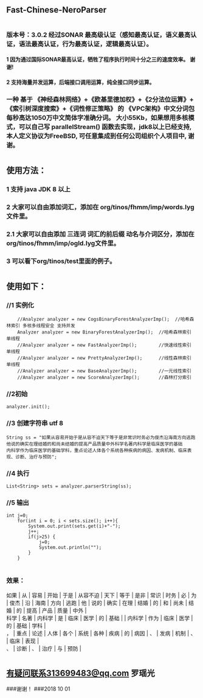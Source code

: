 ## Fast-Chinese-NeroParser
#
### 版本号：3.0.2 经过SONAR 最高级认证（感知最高认证，语义最高认证，语法最高认证，行为最高认证，逻辑最高认证）。
#### 1 因为通过国际SONAR最高认证，牺牲了程序执行时间十分之三的速度效率。 谢谢!
#### 2 支持海量并发运算，后端接口调用运算，纯全接口同步运算。

### 一种 基于 《神经森林网络》+《欧基里德加权》+《2分法位运算》+《索引树深度搜索》+《词性修正策略》 的 《VPC架构》中文分词包 每秒高达1050万中文简体字准确分词。 大小55Kb，如果想用多核模式，可以自己写 parallelStream() 函数去实现，jdk8以上已经支持, 本人定义协议为FreeBSD, 可任意集成到任何公司组织个人项目中, 谢谢。
#
## 使用方法：
### 1 支持 java JDK 8 以上
### 2 大家可以自由添加词汇，添加在 org/tinos/fhmm/imp/words.lyg文件里。
### 2.1 大家可以自由添加 三连词 词汇的前后缀 动名与介词区分，添加在 org/tinos/fhmm/imp/ogld.lyg文件里。
### 3 可以看下org/tinos/test里面的例子。
#
## 使用如下：
###   //1 实例化
   		//Analyzer analyzer = new CogsBinaryForestAnalyzerImp();  //哈希森林索引 多核多线程安全 支持并发
		Analyzer analyzer = new BinaryForestAnalyzerImp();  //哈希森林索引 单线程
		//Analyzer analyzer = new FastAnalyzerImp();        //快速线性索引 单线程
		//Analyzer analyzer = new PrettyAnalyzerImp();      //线性森林索引 单线程
		//Analyzer analyzer = new BaseAnalyzerImp();        //一元线性索引
		//Analyzer analyzer = new ScoreAnalyzerImp();       //森林打分索引
###   //2初始
    analyzer.init();
###   //3 创建字符串 utf 8
	String ss = "如果从容易开始于是从容不迫天下等于是非常识时务必为俊杰沿海南方向逃跑他说的确实在理结婚的和尚未结婚的提高产品质量中外科学名著内科学是临床医学的基础    内科学作为临床医学的基础学科，重点论述人体各个系统各种疾病的病因、发病机制、临床表现、诊断、治疗与预防";
###   //4 执行
    List<String> sets = analyzer.parserString(ss); 
###   //5 输出
    int j=0;
		for(int i = 0; i < sets.size(); i++){
			System.out.print(sets.get(i)+"-");
			j++;
			if(j>25) {
				j=0;
				System.out.println("");
			}
		}

#
### 效果：
如果  |  从  |  容易  |  开始  |  于是  |  从容不迫  |  天下  |  等于  |  是非  |  常识  |  时务  |  必  |  为  |  俊杰  |  沿  |  海南  |  方向  |  逃跑  |  他  |  说的  |  确实  |  在理  |  结婚  |  的  |  和  |  尚未  |  结婚  |  的  |  提高  |  产品  |  质量  |  中外  |  
科学  |  名著  |  内科学  |  是  |  临床  |  医学  |  的  |  基础  |     |  内科学  |  作为  |  临床  |  医学  |  的  |  基础  |  学科  |  
，  |  重点  |  论述  |  人体  |  各个  |  系统  |  各种  |  疾病  |  的  |  病因  |  、  |  发病  |  机制  |  、  |  临床  |  表现  |  
、  |  诊断  |  、  |  治疗  |  与  |  预防  |   
#
## 有疑问联系313699483@qq.com 罗瑶光
###谢谢！
###2018 10 01
